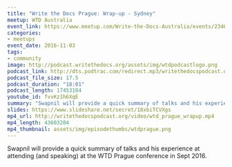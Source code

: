 ```yaml
---
title: "Write the Docs Prague: Wrap-up - Sydney"
meetup: WTD Australia
event_link: https://www.meetup.com/Write-the-Docs-Australia/events/234610168/
categories:
- meetups
event_date: 2016-11-03
tags:
- community
image: http://podcast.writethedocs.org/assets/img/wtdpodcastlogo.png
podcast_link: http://dts.podtrac.com/redirect.mp3/writethedocspodcast.org/wtd_prague_wrapup.mp3
podcast_file_size: 17.5
podcast_duration: "18:01"
podcast_length: 17453184
youtube_id: fvvKz1h6XqE
summary: "Swapnil will provide a quick summary of talks and his experience at attending (and speaking) at the WTD Prague conference in Sept 2016."
slides: https://www.slideshare.net/secret/18xbiTCVXgs
mp4_url: http://writethedocspodcast.org/video/wtd_prague_wrapup.mp4
mp4_length: 43603204
mp4_thumbnail: assets/img/episodethumbs/wtdprague.png
---
```


Swapnil will provide a quick summary of talks and his experience at attending (and speaking) at the WTD Prague conference in Sept 2016.
